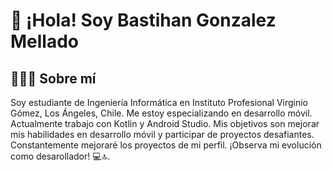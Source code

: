 # 👋 ¡Hola! Soy Bastihan Gonzalez Mellado

## 👨🏻‍💻 Sobre mí
Soy estudiante de Ingeniería Informática en Instituto Profesional Virginio Gómez, Los Ángeles, Chile. Me estoy especializando en desarrollo móvil. Actualmente trabajo con Kotlin y Android Studio. Mis objetivos son mejorar mis habilidades en desarrollo móvil y participar de proyectos desafiantes. Constantemente mejoraré los proyectos de mi perfil. ¡Observa mi evolución como desarollador! 💻🔝.
